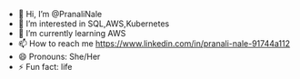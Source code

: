 - 👋 Hi, I’m @PranaliNale
- 👀 I’m interested in SQL,AWS,Kubernetes
- 🌱 I’m currently learning AWS
- 📫 How to reach me https://www.linkedin.com/in/pranali-nale-91744a112
- 😄 Pronouns: She/Her
- ⚡ Fun fact: life

